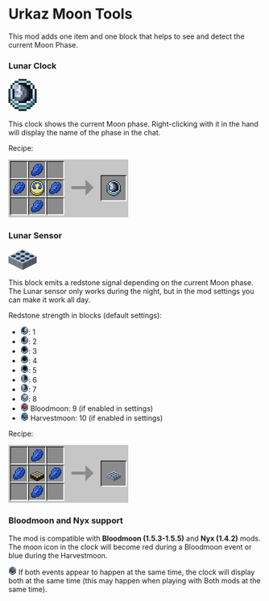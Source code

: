 # Urkaz Moon Tools

This mod adds one item and one block that helps to see and detect the current Moon Phase.


### Lunar Clock
![Lunar Clock](https://raw.githubusercontent.com/Urkaz/UrkazMoonTools/master/resources/inv_clock.png "Lunar Clock")

This clock shows the current Moon phase. Right-clicking with it in the hand will display the name of the phase in the chat.

Recipe:

![Lunar Clock](https://raw.githubusercontent.com/Urkaz/UrkazMoonTools/master/resources/recipe_clock.png "Lunar Clock recipe")


### Lunar Sensor
![Lunar Sensor](https://raw.githubusercontent.com/Urkaz/UrkazMoonTools/master/resources/inv_sensor.png "Lunar Sensor")

This block emits a redstone signal depending on the current Moon phase. The Lunar sensor only works during the night, but in the mod settings you can make it work all day.

Redstone strength in blocks (default settings):

* ![Phase 1](https://raw.githubusercontent.com/Urkaz/UrkazMoonTools/master/src/main/resources/assets/urkazmoontools/textures/item/moonclock_01.png "Waning Gibbous"): 1
* ![Phase 2](https://raw.githubusercontent.com/Urkaz/UrkazMoonTools/master/src/main/resources/assets/urkazmoontools/textures/item/moonclock_02.png "Third Quarter"): 2
* ![Phase 3](https://raw.githubusercontent.com/Urkaz/UrkazMoonTools/master/src/main/resources/assets/urkazmoontools/textures/item/moonclock_03.png "Waning Crescent"): 3
* ![Phase 4](https://raw.githubusercontent.com/Urkaz/UrkazMoonTools/master/src/main/resources/assets/urkazmoontools/textures/item/moonclock_04.png "New Moon"): 4
* ![Phase 5](https://raw.githubusercontent.com/Urkaz/UrkazMoonTools/master/src/main/resources/assets/urkazmoontools/textures/item/moonclock_05.png "Waxing Crescent"): 5
* ![Phase 6](https://raw.githubusercontent.com/Urkaz/UrkazMoonTools/master/src/main/resources/assets/urkazmoontools/textures/item/moonclock_06.png "First Quarter"): 6
* ![Phase 7](https://raw.githubusercontent.com/Urkaz/UrkazMoonTools/master/src/main/resources/assets/urkazmoontools/textures/item/moonclock_07.png "Waxing Gibbous"): 7
* ![Phase 0](https://raw.githubusercontent.com/Urkaz/UrkazMoonTools/master/src/main/resources/assets/urkazmoontools/textures/item/moonclock_00.png "Full Moon"): 8
* ![Bloodmoon](https://raw.githubusercontent.com/Urkaz/UrkazMoonTools/master/src/main/resources/assets/urkazmoontools/textures/item/moonclock_10.png "Bloodmoon") Bloodmoon: 9 (if enabled in settings)
* ![Harvestmoon](https://raw.githubusercontent.com/Urkaz/UrkazMoonTools/master/src/main/resources/assets/urkazmoontools/textures/item/moonclock_100.png "Harvestmoon") Harvestmoon: 10 (if enabled in settings)

Recipe:

![Lunar Clock](https://raw.githubusercontent.com/Urkaz/UrkazMoonTools/master/resources/recipe_sensor.png "Lunar Sensor recipe")

### Bloodmoon and Nyx support

The mod is compatible with **Bloodmoon (1.5.3-1.5.5)** and **Nyx (1.4.2)** mods. The moon icon in the clock will become red during a Bloodmoon event or blue during the Harvestmoon.

![Bloody harvest](https://raw.githubusercontent.com/Urkaz/UrkazMoonTools/master/src/main/resources/assets/urkazmoontools/textures/item/moonclock_110.png "Bloody harvest") If both events appear to happen at the same time, the clock will display both at the same time (this may happen when playing with Both mods at the same time).

